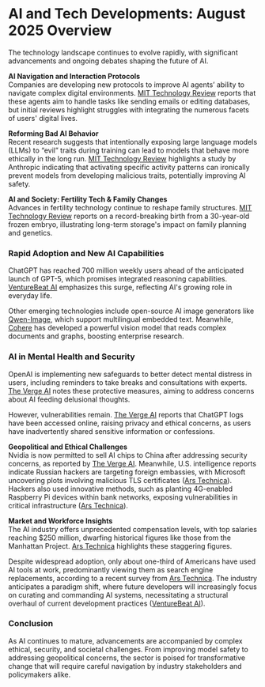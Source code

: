 # AI and Tech Developments: August 2025 Overview

The technology landscape continues to evolve rapidly, with significant advancements and ongoing debates shaping the future of AI.

**AI Navigation and Interaction Protocols**  
Companies are developing new protocols to improve AI agents’ ability to navigate complex digital environments. [MIT Technology Review](https://www.technologyreview.com/2025/08/04/1120996/protocols-help-agents-navigate-lives-mcp-a2a/) reports that these agents aim to handle tasks like sending emails or editing databases, but initial reviews highlight struggles with integrating the numerous facets of users' digital lives.

**Reforming Bad AI Behavior**  
Recent research suggests that intentionally exposing large language models (LLMs) to “evil” traits during training can lead to models that behave more ethically in the long run. [MIT Technology Review](https://www.technologyreview.com/2025/08/01/1120924/forcing-llms-to-be-evil-during-training-can-make-them-nicer-in-the-long-run/) highlights a study by Anthropic indicating that activating specific activity patterns can ironically prevent models from developing malicious traits, potentially improving AI safety.

**AI and Society: Fertility Tech & Family Changes**  
Advances in fertility technology continue to reshape family structures. [MIT Technology Review](https://www.technologyreview.com/2025/08/01/1120911/decades-old-frozen-embryos-are-changing-the-shape-of-families/) reports on a record-breaking birth from a 30-year-old frozen embryo, illustrating long-term storage's impact on family planning and genetics.

### Rapid Adoption and New AI Capabilities  
ChatGPT has reached 700 million weekly users ahead of the anticipated launch of GPT-5, which promises integrated reasoning capabilities. [VentureBeat AI](https://venturebeat.com/ai/chatgpt-rockets-to-700m-weekly-users-ahead-of-gpt-5-launch-with-reasoning-superpowers/) emphasizes this surge, reflecting AI's growing role in everyday life.

Other emerging technologies include open-source AI image generators like [Qwen-Image](https://venturebeat.com/ai/qwen-image-is-a-powerful-open-source-new-ai-image-generator-with-support-for-embedded-text-in-english-chinese/), which support multilingual embedded text. Meanwhile, [Cohere](https://venturebeat.com/ai/new-vision-model-from-cohere-runs-on-two-gpus-beats-top-tier-vlms-on-visual-tasks/) has developed a powerful vision model that reads complex documents and graphs, boosting enterprise research.

### AI in Mental Health and Security  
OpenAI is implementing new safeguards to better detect mental distress in users, including reminders to take breaks and consultations with experts. [The Verge AI](https://www.theverge.com/news/718407/openai-chatgpt-mental-health-guardrails-break-reminders/) notes these protective measures, aiming to address concerns about AI feeding delusional thoughts.

However, vulnerabilities remain. [The Verge AI](https://www.digitaldigging.org/p/the-chatgpt-confession-files) reports that ChatGPT logs have been accessed online, raising privacy and ethical concerns, as users have inadvertently shared sensitive information or confessions.

**Geopolitical and Ethical Challenges**  
Nvidia is now permitted to sell AI chips to China after addressing security concerns, as reported by [The Verge AI](https://www.theverge.com/news/707100/nvidia-says-it-can-sell-ai-chips-to-china-again). Meanwhile, U.S. intelligence reports indicate Russian hackers are targeting foreign embassies, with Microsoft uncovering plots involving malicious TLS certificates ([Ars Technica](https://arstechnica.com/information-technology/2025/07/microsoft-catches-russian-hackers-targeting-foreign-embassies/)). Hackers also used innovative methods, such as planting 4G-enabled Raspberry Pi devices within bank networks, exposing vulnerabilities in critical infrastructure ([Ars Technica](https://arstechnica.com/security/2025/07/in-search-of-riches-hackers-plant-4g-enabled-raspberry-pi-in-bank-network/)).

**Market and Workforce Insights**  
The AI industry offers unprecedented compensation levels, with top salaries reaching $250 million, dwarfing historical figures like those from the Manhattan Project. [Ars Technica](https://arstechnica.com/ai/2025/08/at-250-million-top-ai-salaries-dwarf-those-of-the-manhattan-project-and-the-space-race/) highlights these staggering figures.

Despite widespread adoption, only about one-third of Americans have used AI tools at work, predominantly viewing them as search engine replacements, according to a recent survey from [Ars Technica](https://arstechnica.com/ai/2025/07/so-far-only-one-third-of-americans-have-ever-used-ai-for-work/). The industry anticipates a paradigm shift, where future developers will increasingly focus on curating and commanding AI systems, necessitating a structural overhaul of current development practices ([VentureBeat AI](https://venturebeat.com/programming-development/why-tomorrows-best-devs-wont-just-code-theyll-curate-coordinate-and-command-ai/)).

### Conclusion  
As AI continues to mature, advancements are accompanied by complex ethical, security, and societal challenges. From improving model safety to addressing geopolitical concerns, the sector is poised for transformative change that will require careful navigation by industry stakeholders and policymakers alike.